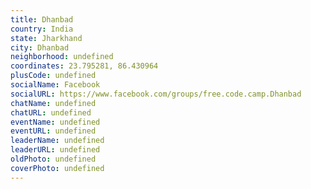 ```yaml
---
title: Dhanbad
country: India
state: Jharkhand
city: Dhanbad
neighborhood: undefined
coordinates: 23.795281, 86.430964
plusCode: undefined
socialName: Facebook
socialURL: https://www.facebook.com/groups/free.code.camp.Dhanbad
chatName: undefined
chatURL: undefined
eventName: undefined
eventURL: undefined
leaderName: undefined
leaderURL: undefined
oldPhoto: undefined
coverPhoto: undefined
---
```

